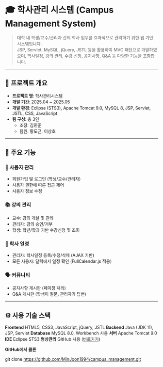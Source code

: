 # 🎓 학사관리 시스템 (Campus Management System)

> 대학 내 학생/교수/관리자 간의 학사 업무를 효과적으로 관리하기 위한 웹 기반 시스템입니다.  
> JSP, Servlet, MySQL, jQuery, JSTL 등을 활용하여 MVC 패턴으로 개발하였으며, 학사일정, 강의 관리, 수강 신청, 공지사항, Q&A 등 다양한 기능을 포함합니다.

---

## 📌 프로젝트 개요

- **프로젝트 명**: 학사관리시스템
- **개발 기간**: 2025.04 ~ 2025.05
- **개발 환경**: Eclipse (STS3), Apache Tomcat 9.0, MySQL 8, JSP, Servlet, JSTL, CSS, JavaScript
- **팀 구성**: 총 3인  
  - 조장: 김민준  
  - 팀원: 황도균, 이상호

---

## 🧩 주요 기능

### 👤 사용자 관리
- 회원가입 및 로그인 (학생/교수/관리자)
- 사용자 권한에 따른 접근 제어
- 사용자 정보 수정

### 📚 강의 관리
- 교수: 강의 개설 및 관리
- 관리자: 강의 승인/거부
- 학생: 학년/학과 기반 수강신청 및 조회

### 📅 학사 일정
- 관리자: 학사일정 등록/수정/삭제 (AJAX 기반)
- 모든 사용자: 달력에서 일정 확인 (FullCalendar.js 적용)

### 🗣️ 커뮤니티
- 공지사항 게시판 (페이징 처리)
- Q&A 게시판 (학생이 질문, 관리자가 답변)

---

## ⚙️ 사용 기술 스택

 **Frontend**  HTML5, CSS3, JavaScript, jQuery, JSTL 
 **Backend**   Java (JDK 11), JSP, Servlet 
 **Database**  MySQL 8.0, Workbench 사용 
 **서버**      Apache Tomcat 9.0 
 **IDE**       Eclipse STS3 
 **형상관리**  GitHub 사용 ([바로가기](https://github.com/MinJoon1994/campus_management)) 


**GitHub에서 클론**

git clone https://github.com/MinJoon1994/campus_management.git

